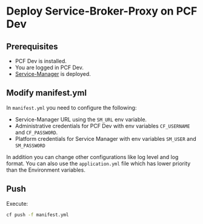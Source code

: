 # Deploy Service-Broker-Proxy on PCF Dev

## Prerequisites

* PCF Dev is installed.
* You are logged in PCF Dev.
* [Service-Manager](https://github.com/Peripli/service-manager) is deployed.


## Modify manifest.yml

In `manifest.yml` you need to configure the following:

* Service-Manager URL using the `SM_URL` env variable.
* Administrative credentials for PCF Dev with env variables `CF_USERNAME` and `CF_PASSWORD`.
* Platform credentials for Service Manager with env variables `SM_USER` and `SM_PASSWORD`

In addition you can change other configurations like log level and log format.
You can also use the `application.yml` file which has lower priority than the Environment variables.

## Push

Execute:

```sh
cf push -f manifest.yml
```
